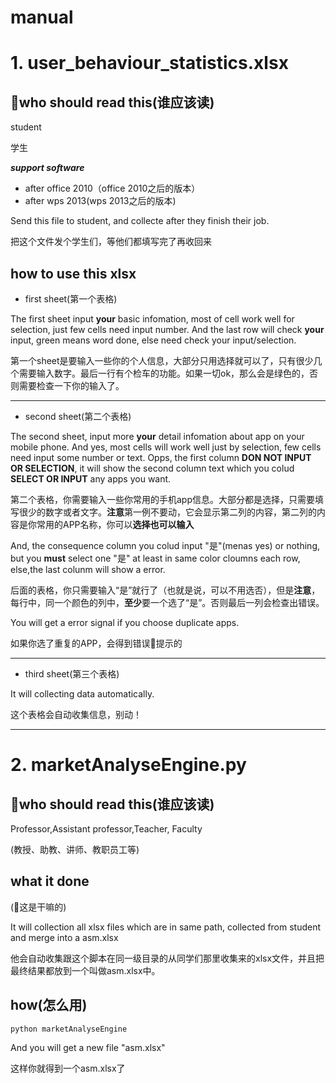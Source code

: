 # manual

# 1. user_behaviour_statistics.xlsx

## who should read this(谁应该读)

student

学生

 ***support software***
 + after office 2010（office 2010之后的版本）
 + after wps 2013(wps 2013之后的版本)



Send this file to student, and collecte after they finish their job.

把这个文件发个学生们，等他们都填写完了再收回来

## how to use this xlsx

+ first sheet(第一个表格)

The first sheet input **your** basic infomation, most of cell work well for selection, just few cells need input number. And the last row will check **your** input, green means word done, else need check your input/selection.

第一个sheet是要输入一些你的个人信息，大部分只用选择就可以了，只有很少几个需要输入数字。最后一行有个检车的功能。如果一切ok，那么会是绿色的，否则需要检查一下你的输入了。

---

+ second sheet(第二个表格)

The second sheet, input more **your** detail infomation about app on your mobile phone. And yes, most cells will work well just by selection, few cells need input some number or text. Opps, the first column **DON NOT INPUT OR SELECTION**, it will show the second column text which you colud **SELECT OR INPUT** any apps you want. 

第二个表格，你需要输入一些你常用的手机app信息。大部分都是选择，只需要填写很少的数字或者文字。**注意**第一例不要动，它会显示第二列的内容，第二列的内容是你常用的APP名称，你可以**选择也可以输入**

And, the consequence column you colud input "是"(menas yes) or nothing, but you **must** select one "是" at least in same color cloumns each row, else,the last colunm will show a error. 

后面的表格，你只需要输入“是”就行了（也就是说，可以不用选否），但是**注意**，每行中，同一个颜色的列中，**至少**要一个选了“是”。否则最后一列会检查出错误。

You will get a error signal if you choose duplicate apps.

如果你选了重复的APP，会得到错误提示的

---

+ third sheet(第三个表格)

It will collecting data automatically.

这个表格会自动收集信息，别动！

---

# 2. marketAnalyseEngine.py

## who should read this(谁应该读)

Professor,Assistant professor,Teacher, Faculty

(教授、助教、讲师、教职员工等)

## what it done

(这是干嘛的)

It will collection all xlsx files which are in same path, collected from student and merge into a asm.xlsx

他会自动收集跟这个脚本在同一级目录的从同学们那里收集来的xlsx文件，并且把最终结果都放到一个叫做asm.xlsx中。

## how(怎么用)

``` shell
python marketAnalyseEngine
```

And you will get a new file "asm.xlsx"

这样你就得到一个asm.xlsx了

